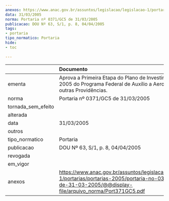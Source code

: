 ```yaml
---
anexos: https://www.anac.gov.br/assuntos/legislacao/legislacao-1/portarias/portarias-2005/portaria-no-0371-gc5-de-31-03-2005/@@display-file/arquivo_norma/Port371GC5.pdf
data: 31/03/2005
norma: Portaria nº 0371/GC5 de 31/03/2005
publicacao: DOU Nº 63, S/1, p. 8, 04/04/2005
tags:
- portaria
tipo_normatico: Portaria
hide: 
- toc 
 
---
```


|                    | Documento                                                                                                                                                        |
|:-------------------|:-----------------------------------------------------------------------------------------------------------------------------------------------------------------|
| ementa             | Aprova a Primeira Etapa do Plano de Investimentos de 2005 do Programa Federal de Auxílio a Aeroportos e dá outras Providências.                                  |
| norma              | Portaria nº 0371/GC5 de 31/03/2005                                                                                                                               |
| tornada_sem_efeito |                                                                                                                                                                  |
| alterada           |                                                                                                                                                                  |
| data               | 31/03/2005                                                                                                                                                       |
| outros             |                                                                                                                                                                  |
| tipo_normatico     | Portaria                                                                                                                                                         |
| publicacao         | DOU Nº 63, S/1, p. 8, 04/04/2005                                                                                                                                 |
| revogada           |                                                                                                                                                                  |
| em_vigor           |                                                                                                                                                                  |
| anexos             | https://www.anac.gov.br/assuntos/legislacao/legislacao-1/portarias/portarias-2005/portaria-no-0371-gc5-de-31-03-2005/@@display-file/arquivo_norma/Port371GC5.pdf |